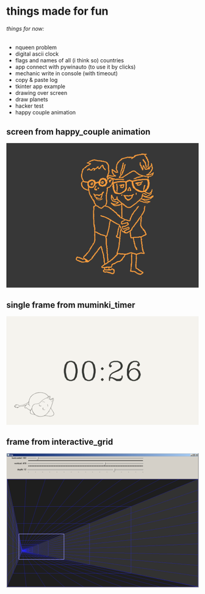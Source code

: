 # things made for fun
###### things for now:
  - nqueen problem
  - digital ascii clock
  - flags and names of all (i think so) countries
  - app connect with pywinauto (to use it by clicks)
  - mechanic write in console (with timeout)
  - copy & paste log
  - tkinter app example
  - drawing over screen
  - draw planets
  - hacker test
  - happy couple animation
  
  
## screen from happy_couple animation

![image](happy_couple/happy_couple.png)

## single frame from muminki_timer

![image](muminki_timer/frame.png)

## frame from interactive_grid

![image](interactive_grid/interactive_grid.png)
